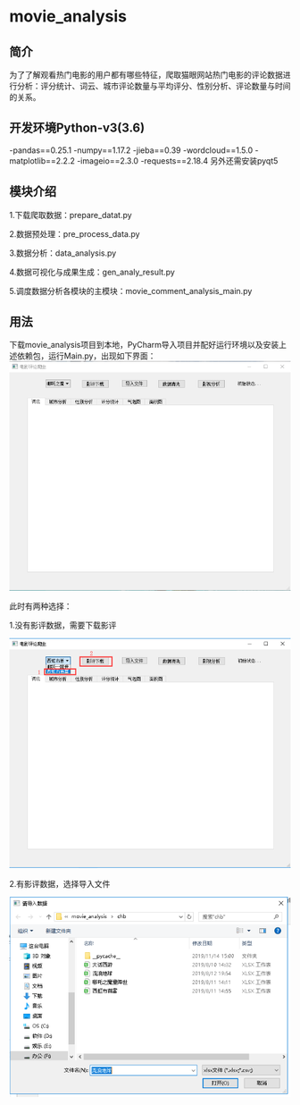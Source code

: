 # movie_analysis
## 简介
为了了解观看热门电影的用户都有哪些特征，爬取猫眼网站热门电影的评论数据进行分析：评分统计、词云、城市评论数量与平均评分、性别分析、评论数量与时间的关系。

## 开发环境Python-v3(3.6)
-pandas==0.25.1
-numpy==1.17.2
-jieba==0.39
-wordcloud==1.5.0
-matplotlib==2.2.2
-imageio==2.3.0
-requests==2.18.4
另外还需安装pyqt5

## 模块介绍
1.下载爬取数据：prepare_datat.py

2.数据预处理：pre_process_data.py

3.数据分析：data_analysis.py

4.数据可视化与成果生成：gen_analy_result.py

5.调度数据分析各模块的主模块：movie_comment_analysis_main.py

## 用法
  下载movie_analysis项目到本地，PyCharm导入项目并配好运行环境以及安装上述依赖包，运行Main.py，出现如下界面：
  ![image](https://github.com/HuiMengYouXian/movie_analysis/blob/master/image-folder/%E5%88%9D%E5%A7%8B.png)

  此时有两种选择：

  1.没有影评数据，需要下载影评

  ![image](https://github.com/HuiMengYouXian/movie_analysis/blob/master/image-folder/%E4%B8%8B%E8%BD%BD%E5%BD%B1%E8%AF%84.png)

  2.有影评数据，选择导入文件

  ![image](https://github.com/HuiMengYouXian/movie_analysis/blob/master/image-folder/%E5%AF%BC%E5%85%A5%E6%96%87%E4%BB%B6.png)
